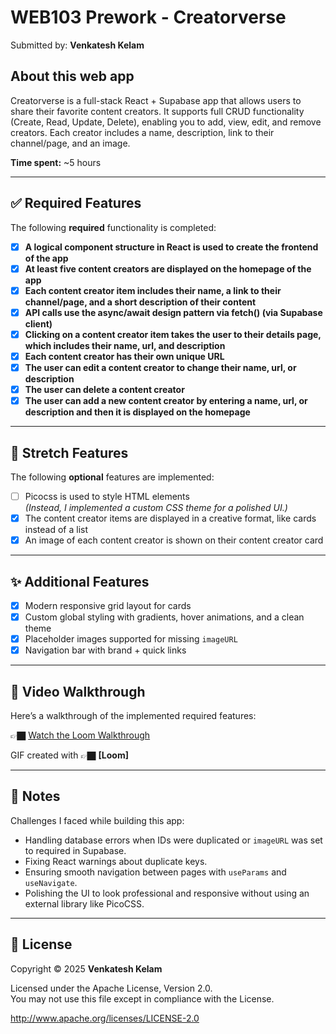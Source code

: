 # WEB103 Prework - Creatorverse

Submitted by: **Venkatesh Kelam**

## About this web app
Creatorverse is a full-stack React + Supabase app that allows users to share their favorite content creators. It supports full CRUD functionality (Create, Read, Update, Delete), enabling you to add, view, edit, and remove creators. Each creator includes a name, description, link to their channel/page, and an image.

**Time spent:** ~5 hours 

---

## ✅ Required Features

The following **required** functionality is completed:

- [x] **A logical component structure in React is used to create the frontend of the app**
- [x] **At least five content creators are displayed on the homepage of the app**
- [x] **Each content creator item includes their name, a link to their channel/page, and a short description of their content**
- [x] **API calls use the async/await design pattern via fetch() (via Supabase client)**
- [x] **Clicking on a content creator item takes the user to their details page, which includes their name, url, and description**
- [x] **Each content creator has their own unique URL**
- [x] **The user can edit a content creator to change their name, url, or description**
- [x] **The user can delete a content creator**
- [x] **The user can add a new content creator by entering a name, url, or description and then it is displayed on the homepage**

---

## 🌟 Stretch Features

The following **optional** features are implemented:

- [ ] Picocss is used to style HTML elements  
  *(Instead, I implemented a custom CSS theme for a polished UI.)*
- [x] The content creator items are displayed in a creative format, like cards instead of a list
- [x] An image of each content creator is shown on their content creator card

---

## ✨ Additional Features

- [x] Modern responsive grid layout for cards  
- [x] Custom global styling with gradients, hover animations, and a clean theme  
- [x] Placeholder images supported for missing `imageURL`  
- [x] Navigation bar with brand + quick links  

---

## 🎥 Video Walkthrough

Here’s a walkthrough of the implemented required features:

👉🏿 [Watch the Loom Walkthrough](https://www.loom.com/share/930e11172e5b45d1adb2cc69dfd3cddd)

GIF created with 👉🏿 **[Loom]**

---

## 📝 Notes

Challenges I faced while building this app:
- Handling database errors when IDs were duplicated or `imageURL` was set to required in Supabase.  
- Fixing React warnings about duplicate keys.  
- Ensuring smooth navigation between pages with `useParams` and `useNavigate`.  
- Polishing the UI to look professional and responsive without using an external library like PicoCSS.  

---

## 📜 License

Copyright © 2025 **Venkatesh Kelam**

Licensed under the Apache License, Version 2.0.  
You may not use this file except in compliance with the License.  

http://www.apache.org/licenses/LICENSE-2.0
